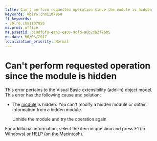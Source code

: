 ```yaml
---
title: Can't perform requested operation since the module is hidden
keywords: vblr6.chm1107950
f1_keywords:
- vblr6.chm1107950
ms.prod: office
ms.assetid: c19df6f0-eaa3-ea06-9cfd-a6b2db2f7605
ms.date: 06/08/2017
localization_priority: Normal
---
```



# Can't perform requested operation since the module is hidden

This error pertains to the Visual Basic extensibility (add-in) object model. This error has the following cause and solution:



- The [module](../../Glossary/vbe-glossary.md#module) is hidden. You can't modify a hidden module or obtain information from a hidden module.
    
    Unhide the module and try the operation again.
    

For additional information, select the item in question and press F1 (in Windows) or HELP (on the Macintosh).

